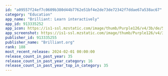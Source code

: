 ```yaml
---
id: "a09557f24ef7c0609b380d44b7762e51bf4e2de73de72342f7ddae67a538ac67"
category: "Education"
app_name: "Brilliant: Learn interactively"
app_id: 913335252
app_icon: https://is1-ssl.mzstatic.com/image/thumb/Purple126/v4/3b/de/5b/3bde5b5e-5743-99e0-141f-d0946a1d7e52/AppIcon-0-0-1x_U007emarketing-0-7-0-85-220.png/1024x1024bb.png
app_screenshot: https://is1-ssl.mzstatic.com/image/thumb/Purple126/v4/37/0d/56/370d56b8-da75-66ff-0fe0-55a44517d669/1e234faa-1ae8-438b-8fcf-5d73362d3abc_5.5_iPhone_01.png/1242x2208bb.png
publisher_id: 913335255
publisher_name: "Brilliant.org"
rank: 188
most_recent_release: 2024-02-01 00:00:00
release_count_in_past_year: 35
release_count_in_past_year_category: 16
release_count_in_past_year_top_in_category: 35
---
```

